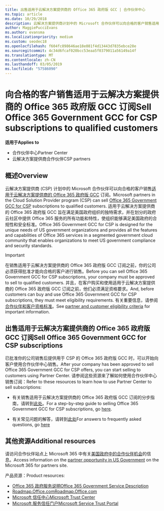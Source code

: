 ```yaml
---
title: 出售适用于云解决方案提供商的 Office 365 政府版 GCC | 合作伙伴中心
ms.topic: article
ms.date: 10/29/2018
description: 云解决方案提供商计划中的 Microsoft 合作伙伴可以向合格的客户销售适用于云解决方案提供商的 Office 365 政府版 GCC 订阅。 Office 365 政府版用于 CSP 的 gcc 高级版是一套适用于美国政府和政府承包商的云生产力服务。
author: MaggiePucciEvans
ms.author: evansma
ms.localizationpriority: medium
ms.custom: seodec18
ms.openlocfilehash: f604fc898646ae18e081f4d13443d7835ebce28e
ms.sourcegitcommit: 4c34d6fcaf020bcc53eaa5f0379011a56149a14f
ms.translationtype: MT
ms.contentlocale: zh-CN
ms.lasthandoff: 03/05/2019
ms.locfileid: "57586090"
---
```

# <a name="sell-office-365-government-gcc-for-csp-subscriptions-to-qualified-customers"></a><span data-ttu-id="beb21-104">向合格的客户销售适用于云解决方案提供商的 Office 365 政府版 GCC 订阅</span><span class="sxs-lookup"><span data-stu-id="beb21-104">Sell Office 365 Government GCC for CSP subscriptions to qualified customers</span></span>

<span data-ttu-id="beb21-105">**适用于**</span><span class="sxs-lookup"><span data-stu-id="beb21-105">**Applies to**</span></span>

-  <span data-ttu-id="beb21-106">合作伙伴中心</span><span class="sxs-lookup"><span data-stu-id="beb21-106">Partner Center</span></span>
-  <span data-ttu-id="beb21-107">云解决方案提供商合作伙伴</span><span class="sxs-lookup"><span data-stu-id="beb21-107">CSP partners</span></span>


## <a name="overview"></a><span data-ttu-id="beb21-108">概述</span><span class="sxs-lookup"><span data-stu-id="beb21-108">Overview</span></span>

<span data-ttu-id="beb21-109">云解决方案提供商 (CSP) 计划中的 Microsoft 合作伙伴可以向合格的客户销售[适用于云解决方案提供商的 Office 365 政府版 GCC](https://www.microsoft.com/microsoft-365/partners/governmentforCSP) 订阅。</span><span class="sxs-lookup"><span data-stu-id="beb21-109">Microsoft partners in the Cloud Solution Provider program (CSP) can sell [Office 365 Government GCC for CSP](https://www.microsoft.com/microsoft-365/partners/governmentforCSP) subscriptions to qualified customers.</span></span> <span data-ttu-id="beb21-110">适用于云解决方案提供商的 Office 365 政府版 GCC 旨在满足美国政府组织的独特需求，并在划分的政府云社区中提供 Office 365 服务的所有功能和特性，使组织能够满足美国政府的合规性和安全标准。</span><span class="sxs-lookup"><span data-stu-id="beb21-110">Office 365 Government GCC for CSP is designed for the unique needs of US government organizations and provides all the features and capabilities of Office 365 services in a segmented government cloud community that enables organizations to meet US government compliance and security standards.</span></span> 

>[!IMPORTANT] 
><span data-ttu-id="beb21-111">在销售适用于云解决方案提供商的 Office 365 政府版 GCC 订阅之前，你的公司必须获得批准才能向合格的客户进行销售。</span><span class="sxs-lookup"><span data-stu-id="beb21-111">Before you can sell Office 365 Government GCC for CSP subscriptions, your company must be approved to sell to qualified customers.</span></span> <span data-ttu-id="beb21-112">并且，在客户购买和使用适用于云解决方案提供商的 Office 365 政府版 GCC 订阅之前，他们必须满足资格要求。</span><span class="sxs-lookup"><span data-stu-id="beb21-112">And, before customers can buy and use Office 365 Government GCC for CSP subscriptions, they must meet eligibility requirements.</span></span> <span data-ttu-id="beb21-113">有关重要信息，请参阅[合作伙伴和客户资格标准](csp-gcc-validate.md)。</span><span class="sxs-lookup"><span data-stu-id="beb21-113">See [partner and customer eligibility criteria](csp-gcc-validate.md) for important information.</span></span>


## <a name="sell-office-365-government-gcc-for-csp-subscriptions"></a><span data-ttu-id="beb21-114">出售适用于云解决方案提供商的 Office 365 政府版 GCC 订阅</span><span class="sxs-lookup"><span data-stu-id="beb21-114">Sell Office 365 Government GCC for CSP subscriptions</span></span>

<span data-ttu-id="beb21-115">已批准你的公司销售后提供用于 CSP 的 Office 365 政府版 GCC 时，可以开始向客户使用合作伙伴中心销售。</span><span class="sxs-lookup"><span data-stu-id="beb21-115">After your company has been approved to sell Office 365 Government GCC for CSP offers, you can start selling to customers using Partner Center.</span></span> <span data-ttu-id="beb21-116">请参阅这些资源来了解如何使用合作伙伴中心销售订阅：</span><span class="sxs-lookup"><span data-stu-id="beb21-116">Refer to these resources to learn how to use Partner Center to sell subscriptions:</span></span> 

-   <span data-ttu-id="beb21-117">有关销售适用于云解决方案提供商的 Office 365 政府版 GCC 订阅的分步指南，请转到[此处](https://go.microsoft.com/fwlink/?linkid=2007323)。</span><span class="sxs-lookup"><span data-stu-id="beb21-117">For a step-by-step guide to selling Office 365 Government GCC for CSP subscriptions, go [here](https://go.microsoft.com/fwlink/?linkid=2007323).</span></span>  

-   <span data-ttu-id="beb21-118">有关常见问题的解答，请转到[此处](https://o365pp.blob.core.windows.net/media/Resources/GCC/Office%20365%20Government%20GCC%20for%20CSP%20Partner%20FAQ.docx)</span><span class="sxs-lookup"><span data-stu-id="beb21-118">For answers to frequently asked questions, go [here](https://o365pp.blob.core.windows.net/media/Resources/GCC/Office%20365%20Government%20GCC%20for%20CSP%20Partner%20FAQ.docx)</span></span>


## <a name="additional-resources"></a><span data-ttu-id="beb21-119">其他资源</span><span class="sxs-lookup"><span data-stu-id="beb21-119">Additional resources</span></span>

<span data-ttu-id="beb21-120">请访问合作伙伴站点上 Microsoft 365 中有关[美国政府中的合作伙伴机会](https://www.microsoft.com/microsoft-365/partners/governmentforCSP)的信息。</span><span class="sxs-lookup"><span data-stu-id="beb21-120">Access information on the [partner opportunity in US Government](https://www.microsoft.com/microsoft-365/partners/governmentforCSP) on the Microsoft 365 for partners site.</span></span>

<span data-ttu-id="beb21-121">产品资源：</span><span class="sxs-lookup"><span data-stu-id="beb21-121">Product resources:</span></span>

- [<span data-ttu-id="beb21-122">Office 365 政府服务说明</span><span class="sxs-lookup"><span data-stu-id="beb21-122">Office 365 Government Service Description</span></span>](https://technet.microsoft.com/library/mt774581.aspx)
- [<span data-ttu-id="beb21-123">Roadmap.Office.com</span><span class="sxs-lookup"><span data-stu-id="beb21-123">Roadmap.Office.com</span></span>](https://products.office.com/business/office-365-roadmap)
- [<span data-ttu-id="beb21-124">Microsoft 信任中心</span><span class="sxs-lookup"><span data-stu-id="beb21-124">Microsoft Trust Center</span></span>](https://www.microsoft.com/TrustCenter/)
- [<span data-ttu-id="beb21-125">Microsoft 服务信任门户</span><span class="sxs-lookup"><span data-stu-id="beb21-125">Microsoft Service Trust Portal</span></span>](https://aka.ms/STP)


